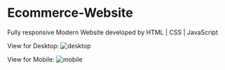 # Ecommerce-Website
Fully responsive Modern Website developed by HTML | CSS | JavaScript

View for Desktop: ![desktop](https://github.com/user-attachments/assets/61bdc6bc-1ca0-4edd-8a4f-aa2104d3df06)


View for Mobile: ![mobile](https://github.com/user-attachments/assets/9814db4b-f25e-457e-a8a3-b6764606a48a)
